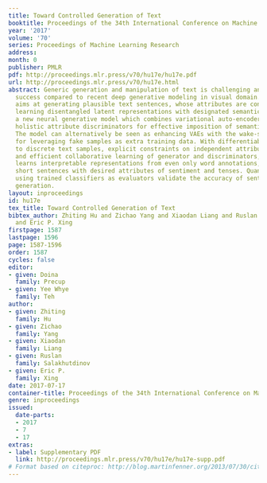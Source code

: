 ```yaml
---
title: Toward Controlled Generation of Text
booktitle: Proceedings of the 34th International Conference on Machine Learning
year: '2017'
volume: '70'
series: Proceedings of Machine Learning Research
address: 
month: 0
publisher: PMLR
pdf: http://proceedings.mlr.press/v70/hu17e/hu17e.pdf
url: http://proceedings.mlr.press/v70/hu17e.html
abstract: Generic generation and manipulation of text is challenging and has limited
  success compared to recent deep generative modeling in visual domain. This paper
  aims at generating plausible text sentences, whose attributes are controlled by
  learning disentangled latent representations with designated semantics. We propose
  a new neural generative model which combines variational auto-encoders (VAEs) and
  holistic attribute discriminators for effective imposition of semantic structures.
  The model can alternatively be seen as enhancing VAEs with the wake-sleep algorithm
  for leveraging fake samples as extra training data. With differentiable approximation
  to discrete text samples, explicit constraints on independent attribute controls,
  and efficient collaborative learning of generator and discriminators, our model
  learns interpretable representations from even only word annotations, and produces
  short sentences with desired attributes of sentiment and tenses. Quantitative experiments
  using trained classifiers as evaluators validate the accuracy of sentence and attribute
  generation.
layout: inproceedings
id: hu17e
tex_title: Toward Controlled Generation of Text
bibtex_author: Zhiting Hu and Zichao Yang and Xiaodan Liang and Ruslan Salakhutdinov
  and Eric P. Xing
firstpage: 1587
lastpage: 1596
page: 1587-1596
order: 1587
cycles: false
editor:
- given: Doina
  family: Precup
- given: Yee Whye
  family: Teh
author:
- given: Zhiting
  family: Hu
- given: Zichao
  family: Yang
- given: Xiaodan
  family: Liang
- given: Ruslan
  family: Salakhutdinov
- given: Eric P.
  family: Xing
date: 2017-07-17
container-title: Proceedings of the 34th International Conference on Machine Learning
genre: inproceedings
issued:
  date-parts:
  - 2017
  - 7
  - 17
extras:
- label: Supplementary PDF
  link: http://proceedings.mlr.press/v70/hu17e/hu17e-supp.pdf
# Format based on citeproc: http://blog.martinfenner.org/2013/07/30/citeproc-yaml-for-bibliographies/
---
```

